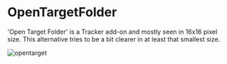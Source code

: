 # OpenTargetFolder

'Open Target Folder' is a Tracker add-on and mostly seen in 16x16 pixel size. This alternative tries to be a bit clearer in at least that smallest size.

![opentarget](https://user-images.githubusercontent.com/5268574/231855823-b5565b3d-7248-405f-8340-fe97ca4bc286.png)
